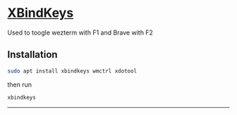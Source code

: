 # [XBindKeys](https://www.nongnu.org/xbindkeys/)

Used to toogle wezterm with F1 and Brave with F2

## Installation

```sh
sudo apt install xbindkeys wmctrl xdotool
```
then run

```sh
xbindkeys
```

---
